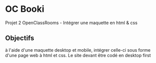 # OC Booki

Projet 2 OpenClassRooms - Intégrer une maquette en html & css

## Objectifs

à l'aide d'une maquette desktop et mobile, intégrer celle-ci sous forme d'une page web à html et css. Le site devant être codé en desktop first
